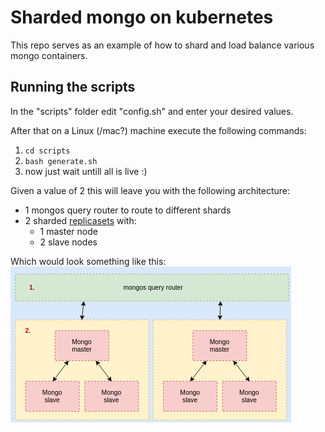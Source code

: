 # Sharded mongo on kubernetes

This repo serves as an example of how to shard and load balance various mongo containers.

## Running the scripts

In the "scripts" folder edit "config.sh" and enter your desired values.

After that on a Linux (/mac?) machine execute the following commands:

1. `cd scripts`
2. `bash generate.sh`
3. now just wait untill all is live :)

Given a value of 2 this will leave you with the following architecture:

* 1 mongos query router to route to different shards
* 2 sharded [replicasets](https://docs.mongodb.com/manual/tutorial/deploy-replica-set/) with:  
  * 1 master node
  * 2 slave nodes

Which would look something like this:
![image showing 2 shards and 1 mongos router](./assets/2shard.png)